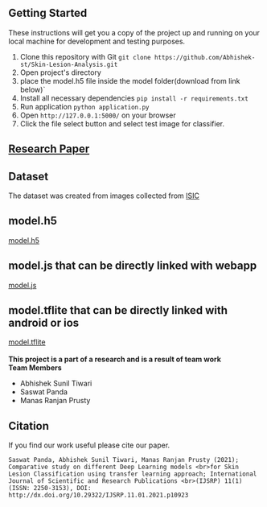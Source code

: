 
## Getting Started
These instructions will get you a copy of the project up and running on your local machine for development and testing purposes.
1. Clone this repository with Git `git clone https://github.com/Abhishek-st/Skin-Lesion-Analysis.git`
2. Open project's directory
3. place the model.h5 file inside the model folder(download from link below)`
4. Install all necessary dependencies `pip install -r requirements.txt`
5. Run application `python application.py`
6. Open `http://127.0.0.1:5000/` on your browser
7. Click the file select button and select test image for classifier.

## <a href="https://www.ijsrp.org/research-paper-0121/ijsrp-p10923.pdf">Research Paper</a>
## Dataset
The dataset was created from images collected from <a href="https://www.isic-archive.com/#!/topWithHeader/onlyHeaderTop/gallery?filter=%5B%5D">ISIC</a>
<h2>model.h5</h2>
<a href="https://drive.google.com/file/d/1ZIKZMjvVFL7h8Y04vFBHyIxUnB4kdkLr/view?usp=sharing">model.h5</a>
<br>
<h2>model.js that can be directly linked with webapp</h2>
<a href="https://drive.google.com/file/d/16V3wU2MAUu45RdJMuRlGJNagt5epnIku/view?usp=sharing">model.js</a>
<br>
<h2>model.tflite that can be directly linked with android or ios</h2>
<a href="https://drive.google.com/file/d/16X8TfBDutfI6peqfFKAigsdF7_8aVHqp/view?usp=sharing">model.tflite</a>
<br>

<br>
<b>This project is a part of a research and is a result of team work</b>
<br><strong>Team Members</strong>
<ul>
  <li>Abhishek Sunil Tiwari</li>
  <li>Saswat Panda</li>
  <li>Manas Ranjan Prusty</li>
 </ul>

## Citation
If you find our work useful please cite our paper.
```
Saswat Panda, Abhishek Sunil Tiwari, Manas Ranjan Prusty (2021); Comparative study on different Deep Learning models <br>for Skin Lesion Classification using transfer learning approach; International Journal of Scientific and Research Publications <br>(IJSRP) 11(1) (ISSN: 2250-3153), DOI: http://dx.doi.org/10.29322/IJSRP.11.01.2021.p10923
```
